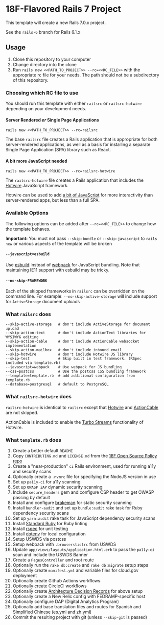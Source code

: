 18F-Flavored Rails 7 Project
============================

This template will create a new Rails 7.0.x project.

See the `rails-6` branch for Rails 6.1.x

## Usage

1. Clone this repository to your computer
1. Change directory into the clone
1. Run `rails new <<PATH_TO_PROJECT>> --rc=<<RC_FILE>>` with the appropriate rc file for your needs. The path should not be a subdirectory of this repository.

### Choosing which RC file to use

You should run this template with either `railsrc` or `railsrc-hotwire` depending on your development needs.

#### Server Rendered _or_ Single Page Applications

`rails new <<PATH_TO_PROJECT>> --rc=railsrc`

The base `railsrc` file creates a Rails application that is appropriate for both server-rendered applications,
as well as a basis for installing a separate Single Page Application (SPA) library such as React.

#### A bit more JavaScript needed

`rails new <<PATH_TO_PROJECT>> --rc=railsrc-hotwire`

The `railsrc-hotwire` file creates a Rails application that includes the [Hotwire](https://hotwired.dev/) JavaScript framework.

Hotwire can be used to add [a bit of JavaScript](https://engineering.18f.gov/web-architecture/#:~:text=are%20more%20complex-,If%20your%20use%20case%20requires%20a%20bit%20of%20client%2Dside%20interactivity%2C%20use%20the%20above%20options%20with%20a%20bit%20of%20JavaScript.,-You%20might%20use)
for more interactivity than server-rendered apps, but less than a full SPA.

### Available Options

The following options can be added after `--rc=<<RC_FILE>>` to change how the template behaves.

**Important:** You must not pass `--skip-bundle` or `--skip-javascript` to `rails new` or various aspects of the template will be broken

#### `--javascript=esbuild`

Use [esbuild](https://esbuild.github.io/) instead of [webpack](https://webpack.js.org/) for JavaScript bundling. Note that
maintaining IE11 support with esbuild may be tricky.

#### `--no-skip-FRAMEWORK`

Each of the skipped frameworks in `railsrc` can be overridden on the command line. For example: `--no-skip-active-storage` will include support for `ActiveStorage` document uploads

### What `railsrc` does

```
--skip-active-storage   # don't include ActiveStorage for document upload
--skip-action-text      # don't include ActionText libraries for WYSIWYG editing
--skip-action-cable     # don't include ActionCable websocket implementation
--skip-action-mailbox   # don't include inbound email
--skip-hotwire          # don't include Hotwire JS library
--skip-test             # Skip built in test framework. (RSpec included via template.rb)
--javascript=webpack    # Use webpack for JS bundling
--css=postcss           # Use the postcss CSS bundling framework
--template=template.rb  # add additional configuration from template.rb
--database=postgresql   # default to PostgreSQL
```

### What `railsrc-hotwire` does

`railsrc-hotwire` is identical to `railsrc` except that [Hotwire](https://hotwired.dev/) and [ActionCable](https://guides.rubyonrails.org/action_cable_overview.html) are not skipped.

ActionCable is included to enable the [Turbo Streams](https://turbo.hotwired.dev/handbook/streams) functionality of Hotwire.


### What `template.rb` does

1. Create a better default `README`
1. Copy `CONTRIBUTING.md` and `LICENSE.md` from the [18F Open Source Policy repo](https://github.com/18F/open-source-policy/)
1. Create a "near-production" `ci` Rails environment, used for running a11y and security scans
1. Optionally create a `.nvmrc` file for specifying the NodeJS version in use
1. Set up `pa11y-ci` for a11y scanning
1. Set up `OWASP ZAP` dynamic security scanning
1. Include `secure_headers` gem and configure CSP header to get OWASP passing by default
1. Install and configure [brakeman](https://rubygems.org/gems/brakeman) for static security scanning
1. Install `bundler-audit` and set up `bundle:audit` rake task for Ruby dependency security scans
1. Set up `yarn:audit` rake task for JavaScript dependency security scans
1. Install [Standard Ruby](https://github.com/testdouble/standard) for Ruby linting
1. Install [rspec](https://rubygems.org/gems/rspec-rails) for unit testing
1. Install [dotenv](https://rubygems.org/gems/dotenv-rails) for local configuration
1. Setup USWDS via postcss
1. Setup webpack with `.browserslistrc` from USWDS
1. Update `app/views/layouts/application.html.erb` to pass the `pa11y-ci` scan and include the USWDS Banner
1. Create a `PagesController` and root route
1. Optionally run the `rake db:create` and `rake db:migrate` setup steps
1. Optionally create `manifest.yml` and variable files for cloud.gov deployment
1. Optionally create Github Actions workflows
1. Optionally create CircleCI workflows
1. Optionally create [Architecture Decision Records](https://adr.github.io/) for above setup
1. Optionally create a New Relic config with FEDRAMP-specific host
1. Optionally configure DAP (Digital Analytics Program)
1. Optionally add base translation files and routes for Spanish and Simplified Chinese (es.yml and zh.yml)
1. Commit the resulting project with git (unless `--skip-git` is passed)
